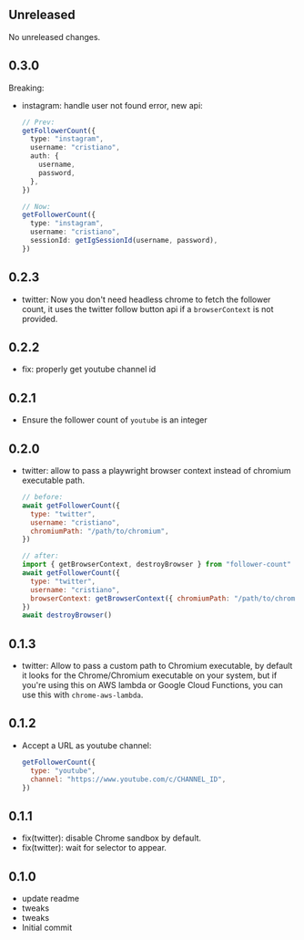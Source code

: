 ## Unreleased

No unreleased changes.

## 0.3.0

Breaking:

- instagram: handle user not found error, new api:

  ```ts
  // Prev:
  getFollowerCount({
    type: "instagram",
    username: "cristiano",
    auth: {
      username,
      password,
    },
  })

  // Now:
  getFollowerCount({
    type: "instagram",
    username: "cristiano",
    sessionId: getIgSessionId(username, password),
  })
  ```

## 0.2.3

- twitter: Now you don't need headless chrome to fetch the follower count, it uses the twitter follow button api if a `browserContext` is not provided.

## 0.2.2

- fix: properly get youtube channel id

## 0.2.1

- Ensure the follower count of `youtube` is an integer

## 0.2.0

- twitter: allow to pass a playwright browser context instead of chromium executable path.

  ```js
  // before:
  await getFollowerCount({
    type: "twitter",
    username: "cristiano",
    chromiumPath: "/path/to/chromium",
  })

  // after:
  import { getBrowserContext, destroyBrowser } from "follower-count"
  await getFollowerCount({
    type: "twitter",
    username: "cristiano",
    browserContext: getBrowserContext({ chromiumPath: "/path/to/chromium" }),
  })
  await destroyBrowser()
  ```

## 0.1.3

- twitter: Allow to pass a custom path to Chromium executable, by default it looks for the Chrome/Chromium executable on your system, but if you're using this on AWS lambda or Google Cloud Functions, you can use this with `chrome-aws-lambda`.

## 0.1.2

- Accept a URL as youtube channel:
  ```js
  getFollowerCount({
    type: "youtube",
    channel: "https://www.youtube.com/c/CHANNEL_ID",
  })
  ```

## 0.1.1

- fix(twitter): disable Chrome sandbox by default.
- fix(twitter): wait for selector to appear.

## 0.1.0

- update readme
- tweaks
- tweaks
- Initial commit
